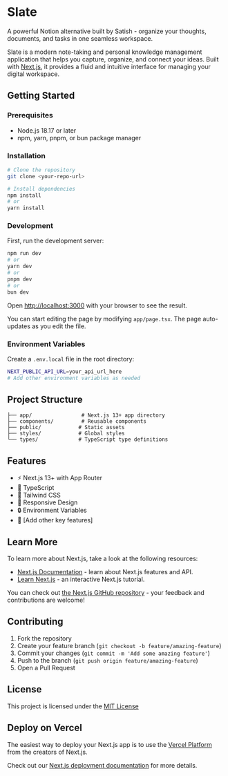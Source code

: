 # Slate

A powerful Notion alternative built by Satish - organize your thoughts, documents, and tasks in one seamless workspace.

Slate is a modern note-taking and personal knowledge management application that helps you capture, organize, and connect your ideas. Built with [Next.js](https://nextjs.org), it provides a fluid and intuitive interface for managing your digital workspace.

## Getting Started

### Prerequisites
- Node.js 18.17 or later
- npm, yarn, pnpm, or bun package manager

### Installation
```bash
# Clone the repository
git clone <your-repo-url>

# Install dependencies
npm install
# or
yarn install
```

### Development
First, run the development server:

```bash
npm run dev
# or
yarn dev
# or
pnpm dev
# or
bun dev
```

Open [http://localhost:3000](http://localhost:3000) with your browser to see the result.

You can start editing the page by modifying `app/page.tsx`. The page auto-updates as you edit the file.

### Environment Variables
Create a `.env.local` file in the root directory:
```bash
NEXT_PUBLIC_API_URL=your_api_url_here
# Add other environment variables as needed
```

## Project Structure
```
├── app/                # Next.js 13+ app directory
├── components/         # Reusable components
├── public/            # Static assets
├── styles/            # Global styles
└── types/             # TypeScript type definitions
```

## Features
- ⚡️ Next.js 13+ with App Router
- 💎 TypeScript
- 🎨 Tailwind CSS
- 📱 Responsive Design
- 🔒 Environment Variables
- 📝 [Add other key features]

## Learn More

To learn more about Next.js, take a look at the following resources:

- [Next.js Documentation](https://nextjs.org/docs) - learn about Next.js features and API.
- [Learn Next.js](https://nextjs.org/learn) - an interactive Next.js tutorial.

You can check out [the Next.js GitHub repository](https://github.com/vercel/next.js) - your feedback and contributions are welcome!

## Contributing
1. Fork the repository
2. Create your feature branch (`git checkout -b feature/amazing-feature`)
3. Commit your changes (`git commit -m 'Add some amazing feature'`)
4. Push to the branch (`git push origin feature/amazing-feature`)
5. Open a Pull Request

## License
This project is licensed under the [MIT License](LICENSE)

## Deploy on Vercel

The easiest way to deploy your Next.js app is to use the [Vercel Platform](https://vercel.com/new?utm_medium=default-template&filter=next.js&utm_source=create-next-app&utm_campaign=create-next-app-readme) from the creators of Next.js.

Check out our [Next.js deployment documentation](https://nextjs.org/docs/app/building-your-application/deploying) for more details.
